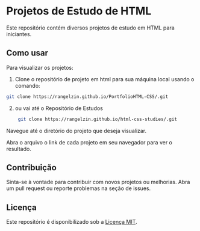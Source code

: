 # Projetos de Estudo de HTML

Este repositório contém diversos projetos de estudo em HTML para iniciantes.

## Como usar

Para visualizar os projetos:

1. Clone o repositório de projeto em html para sua máquina local usando o comando: 
  ```bash
  git clone https://rangelzin.github.io/PortfolioHTML-CSS/.git
  ```
2. ou vai até o Repositório de Estudos
   ```bash
    git clone https://rangelzin.github.io/html-css-studies/.git
   ```

Navegue até o diretório do projeto que deseja visualizar.

Abra o arquivo o link de cada projeto em seu navegador para ver o resultado.

## Contribuição

Sinta-se à vontade para contribuir com novos projetos ou melhorias. Abra um pull request ou reporte problemas na seção de issues.

## Licença

Este repositório é disponibilizado sob a [Licença MIT](LICENSE).

